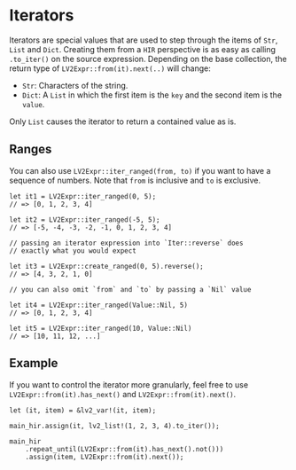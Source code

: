 # Iterators

Iterators are special values that are used to step through the items of `Str`, `List` and `Dict`. Creating them from a `HIR` perspective is as easy as calling `.to_iter()` on the source expression. Depending on the base collection, the return type of `LV2Expr::from(it).next(..)` will change:

- `Str`: Characters of the string.
- `Dict`: A `List` in which the first item is the `key` and the second item is the `value`.

Only `List` causes the iterator to return a contained value as is.

## Ranges

You can also use `LV2Expr::iter_ranged(from, to)` if you want to have a sequence of numbers.  Note that `from` is inclusive and `to` is exclusive.

``` rust,no_run
let it1 = LV2Expr::iter_ranged(0, 5);
// => [0, 1, 2, 3, 4]

let it2 = LV2Expr::iter_ranged(-5, 5);
// => [-5, -4, -3, -2, -1, 0, 1, 2, 3, 4]

// passing an iterator expression into `Iter::reverse` does 
// exactly what you would expect

let it3 = LV2Expr::create_ranged(0, 5).reverse();
// => [4, 3, 2, 1, 0]

// you can also omit `from` and `to` by passing a `Nil` value

let it4 = LV2Expr::iter_ranged(Value::Nil, 5)
// => [0, 1, 2, 3, 4]

let it5 = LV2Expr::iter_ranged(10, Value::Nil)
// => [10, 11, 12, ...]
```

## Example

If you want to control the iterator more granularly, feel free to use `LV2Expr::from(it).has_next()` and `LV2Expr::from(it).next()`.

``` rust,no_run
let (it, item) = &lv2_var!(it, item);

main_hir.assign(it, lv2_list!(1, 2, 3, 4).to_iter());

main_hir
    .repeat_until(LV2Expr::from(it).has_next().not()))
    .assign(item, LV2Expr::from(it).next());
```
